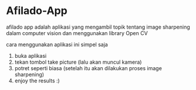 # Afilado-App
afilado app adalah aplikasi yang mengambil topik tentang image sharpening dalam computer vision dan menggunakan library Open CV

cara menggunakan aplikasi ini simpel saja
1. buka aplikasi
2. tekan tombol take picture (lalu akan muncul kamera)
3. potret seperti biasa (setelah itu akan dilakukan proses image sharpening)
4. enjoy the results :)
